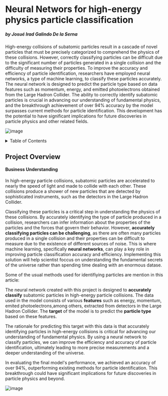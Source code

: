 # Neural Networs for high-energy physics particle classification
##### *by Josué Irad Galindo De la Serna*



High-energy collisions of subatomic particles result in a cascade of novel particles that must be precisely categorized to comprehend the physics of these collisions. However, correctly classifying particles can be difficult due to the significant number of particles generated in a single collision and the difficulty of measuring their properties. To improve the accuracy and efficiency of particle identification, researchers have employed neural networks, a type of machine learning, to classify these particles accurately. The neural network is designed to predict the particle type based on data features such as momentum, energy, and emitted photoelectrons obtained from the Large Hadron Collider. The ability to correctly identify subatomic particles is crucial in advancing our understanding of fundamental physics, and the breakthrough achievement of over 94% accuracy by the model surpasses current methods for particle identification. This development has the potential to have significant implications for future discoveries in particle physics and other related fields.

![image](https://user-images.githubusercontent.com/115569635/230550522-79610b48-c79c-4685-af27-77e23fd317f1.png)

<!-- TABLE OF CONTENTS -->
<details>
  <summary>Table of Contents</summary>
  <ol>
    <li>
      <a href="#project_intro">Project Introduction</a>
      <ul>
        <li><a href="#business">Business Understanding</a></li>
        <li><a href="#"> </a></li>
        <li><a href="#built-with">Scope</a></li>
      </ul>
    </li>
    <li>
      <a href="#getting-started">Getting Started</a>
      <ul>
        <li><a href="#prerequisites">Prerequisites</a></li>
        <li><a href="#installation">Installation</a></li>
      </ul>
    </li>
    <li><a href="#usage">Usage</a></li>
    <li><a href="#roadmap">Roadmap</a></li>
    <li><a href="#contributing">Contributing</a></li>
    <li><a href="#license">License</a></li>
    <li><a href="#contact">Contact</a></li>
    <li><a href="#acknowledgments">Acknowledgments</a></li>
  </ol>
</details>

## Project Overview

#### Business Understanding

In high-energy particle collisions, subatomic particles are accelerated to nearly the speed of light and made to collide with each other. These collisions produce a shower of new particles that are detected by sophisticated instruments, such as the detectors in the Large Hadron Collider. 

Classifying these particles is a critical step in understanding the physics of these collisions. By accurately identifying the type of particle produced in a collision, researchers can infer information about the properties of the particles and the forces that govern their behavior. However, **accurately classifying particles can be challenging**, as there are often many particles produced in a single collision and their properties can be difficult to measure due to the existence of different sources of noise. This is where machine learning, specifically **neural networks**, can play a key role in improving particle classification accuracy and efficiency. Implementing this solution will help scientist foccus on understanding the fundamental secrets of the universe rather than spending time dealing with an enormous datase. 

Some of the usual methods used for identifiying particles are mention in this article: 

The neural network created with this project is designed to **accurately classify** subatomic particles in high-energy particle collisions. The data used in the model consists of various **features** such as energy, momentum, emited photoelectrons,among others, extracted from detectors in the Large Hadron Collider. The **target** of the model is to predict the **particle type** based on these features.

The rationale for predicting this target with this data is that accurately identifying particles in high-energy collisions is critical for advancing our understanding of fundamental physics. By using a neural network to classify particles, we can improve the efficiency and accuracy of particle identification, ultimately leading to more precise measurements and a deeper understanding of the universe.

In evaluating the final model's performance, we achieved an accuracy of over 94%, outperforming existing methods for particle identification. This breakthrough could have significant implications for future discoveries in particle physics and beyond.



![image](https://user-images.githubusercontent.com/115569635/230452743-013f56d1-6e78-4602-a767-476cd12c5a3f.png)
